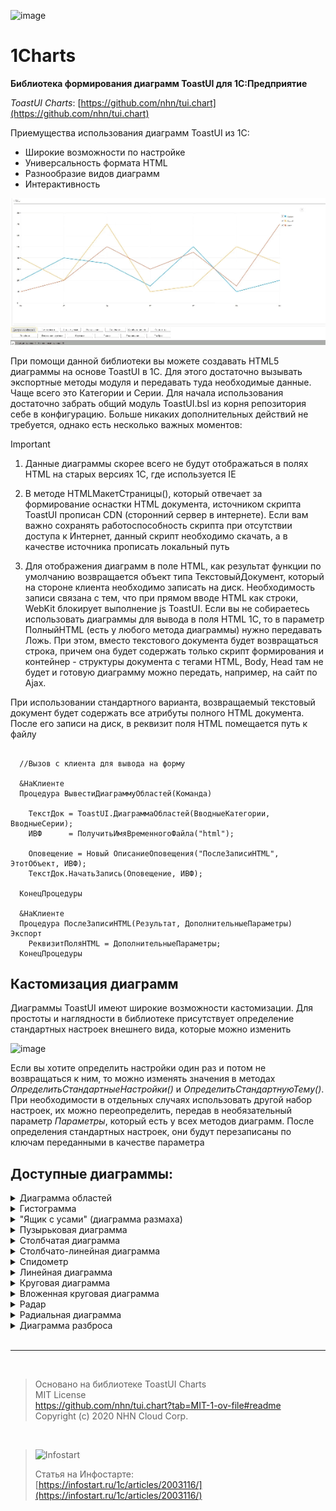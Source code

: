 ![image](https://github.com/Bayselonarrend/1Charts/assets/105596284/5d5c63d4-05b6-4026-81f9-9f2bb7a0f5f1)

# 1Charts
**Библиотека формирования диаграмм ToastUI для 1С:Предприятие**

*ToastUI Charts*: [https://github.com/nhn/tui.chart](https://github.com/nhn/tui.chart)

Приемущества использования диаграмм ToastUI из 1С:
- Широкие возможности по настройке
- Универсальность формата HTML
- Разнообразие видов диаграмм
- Интерактивность

![main](https://github.com/Bayselonarrend/1Charts/raw/main/main.gif)
  
При помощи данной библиотеки вы можете создавать HTML5 диаграммы на основе ToastUI в 1С. Для этого достаточно вызывать экспортные методы модуля и передавать туда необходимые данные. Чаще всего это Категории и Серии. Для начала использования достаточно забрать общий модуль ToastUI.bsl из корня репозитория себе в конфигурацию. Больше никаких дополнительных действий не требуется, однако есть несколько важных моментов:

> [!IMPORTANT]
> 1. Данные диаграммы скорее всего не будут отображаться в полях HTML на старых версиях 1С, где используется IE
>    
> 2. В методе HTMLМакетСтраницы(), который отвечает за формирование оснастки HTML документа, источником скрипта ToastUI прописан CDN (сторонний сервер в интернете). Если вам важно сохранять работоспособность скрипта при отсутствии доступа к Интернет, данный скрипт необходимо скачать, а в качестве источника прописать локальный путь
>    
>3. Для отображения диаграмм в поле HTML, как результат функции по умолчанию возвращается объект типа ТекстовыйДокумент, который на стороне клиента необходимо записать на диск. Необходимость записи связана с тем, что при прямом вводе HTML как строки, WebKit блокирует выполнение js ToastUI. Если вы не собираетесь использовать диаграммы для вывода в поля HTML 1С, то в параметр ПолныйHTML (есть у любого метода диаграммы) нужно передавать Ложь. При этом, вместо текстового документа будет возвращаться строка, причем она будет содержать только скрипт формирования и контейнер - структуры документа с тегами HTML, Body, Head там не будет и готовую диаграмму можно передать, например, на сайт по Ajax. 

При использовании стандартного варианта, возвращаемый текстовый документ будет содержать все атрибуты полного HTML документа. После его записи на диск, в реквизит поля HTML помещается путь к файлу
```bsl

  //Вызов с клиента для вывода на форму

  &НаКлиенте
  Процедура ВывестиДиаграммуОбластей(Команда)
  	
  	ТекстДок = ToastUI.ДиаграммаОбластей(ВводныеКатегории, ВводныеСерии);
  	ИВФ      = ПолучитьИмяВременногоФайла("html");
  	
  	Оповещение = Новый ОписаниеОповещения("ПослеЗаписиHTML", ЭтотОбъект, ИВФ);
  	ТекстДок.НачатьЗапись(Оповещение, ИВФ);
  	
  КонецПроцедуры

  &НаКлиенте
  Процедура ПослеЗаписиHTML(Результат, ДополнительныеПараметры) Экспорт
  	РеквизитПоляHTML = ДополнительныеПараметры;
  КонецПроцедуры

```
## Кастомизация диаграмм

Диаграммы ToastUI имеют широкие возможности кастомизации. Для простоты и наглядности в библиотеке присутствует определение стандартных настроек внешнего вида, которые можно изменить

![image](https://github.com/Bayselonarrend/1Charts/assets/105596284/0bd6e633-7d49-4f66-8880-c4a137b39fbf)

Если вы хотите определить настройки один раз и потом не возвращаться к ним, то можно изменять значения в методах *ОпределитьСтандартныеНастройки()* и *ОпределитьСтандартнуюТему()*. При необходимости в отдельных случаях использовать другой набор настроек, их можно переопределить, передав в необязательный параметр *Параметры*, который есть у всех методов диаграмм. После определения стандартных настроек, они будут перезаписаны по ключам переданными в качестве параметра

## Доступные диаграммы:

<details>
<summary>Диаграмма областей</summary>
<br>
  
 ![image](https://github.com/Bayselonarrend/1Charts/assets/105596284/54b59172-ec01-4c9c-b6ec-531a8e07a6c1)

```bsl

  _HTML = ToastUI.ДиаграммаОбластей(ВводныеКатегории(), ВводныеСерии());

  Функция ВводныеКатегории()
  	
  	МассивКатегорий = Новый Массив;
  	МассивКатегорий.Добавить("Пн");
  	МассивКатегорий.Добавить("Вт");
  	МассивКатегорий.Добавить("Ср");
  	МассивКатегорий.Добавить("Чт");
  	МассивКатегорий.Добавить("Пт");
  	МассивКатегорий.Добавить("Сб");
  	МассивКатегорий.Добавить("Вс");
  	
  	Возврат МассивКатегорий;
  	
  КонецФункции

  Функция ВводныеСерии()
  	
  	СоответствиеСерий  = Новый Соответствие;
  	
  	МассивПоказателей = Новый Массив;
  	МассивПоказателей.Добавить(10);
  	МассивПоказателей.Добавить(20);
  	МассивПоказателей.Добавить(50);
  	МассивПоказателей.Добавить(30);
  	МассивПоказателей.Добавить(45);
  	МассивПоказателей.Добавить(15);
  	МассивПоказателей.Добавить(70);
  	
  	СоответствиеСерий.Вставить("Олег", МассивПоказателей); 
  	
  	МассивПоказателей = Новый Массив;
  	МассивПоказателей.Добавить(40);
  	МассивПоказателей.Добавить(20);
  	МассивПоказателей.Добавить(70);
  	МассивПоказателей.Добавить(10);
  	МассивПоказателей.Добавить(15);
  	МассивПоказателей.Добавить(50);
  	МассивПоказателей.Добавить(35);
  	
  	СоответствиеСерий.Вставить("Сергей", МассивПоказателей); 
  	
  	МассивПоказателей = Новый Массив;
  	МассивПоказателей.Добавить(20);
  	МассивПоказателей.Добавить(40);
  	МассивПоказателей.Добавить(35);
  	МассивПоказателей.Добавить(15);
  	МассивПоказателей.Добавить(50);
  	МассивПоказателей.Добавить(10);
  	МассивПоказателей.Добавить(20);
  	
  	СоответствиеСерий.Вставить("Артем", МассивПоказателей); 
  
  	Возврат СоответствиеСерий;
  	
  КонецФункции

```

</details>

<details>
<summary>Гистограмма</summary>
<br>

  ![image](https://github.com/Bayselonarrend/1Charts/assets/105596284/e2a6d50e-7d7d-463f-8b6d-0b61187aac10)

  ```bsl

  _HTML = ToastUI.Гистограмма(ВводныеКатегории(), ВводныеСерии());

  Функция ВводныеКатегории()
  	
  	МассивКатегорий = Новый Массив;
  	МассивКатегорий.Добавить("Пн");
  	МассивКатегорий.Добавить("Вт");
  	МассивКатегорий.Добавить("Ср");
  	МассивКатегорий.Добавить("Чт");
  	МассивКатегорий.Добавить("Пт");
  	МассивКатегорий.Добавить("Сб");
  	МассивКатегорий.Добавить("Вс");
  	
  	Возврат МассивКатегорий;
  	
  КонецФункции

  Функция ВводныеСерии()
  	
  	СоответствиеСерий  = Новый Соответствие;
  	
  	МассивПоказателей = Новый Массив;
  	МассивПоказателей.Добавить(10);
  	МассивПоказателей.Добавить(20);
  	МассивПоказателей.Добавить(50);
  	МассивПоказателей.Добавить(30);
  	МассивПоказателей.Добавить(45);
  	МассивПоказателей.Добавить(15);
  	МассивПоказателей.Добавить(70);
  	
  	СоответствиеСерий.Вставить("Олег", МассивПоказателей); 
  	
  	МассивПоказателей = Новый Массив;
  	МассивПоказателей.Добавить(40);
  	МассивПоказателей.Добавить(20);
  	МассивПоказателей.Добавить(70);
  	МассивПоказателей.Добавить(10);
  	МассивПоказателей.Добавить(15);
  	МассивПоказателей.Добавить(50);
  	МассивПоказателей.Добавить(35);
  	
  	СоответствиеСерий.Вставить("Сергей", МассивПоказателей); 
  	
  	МассивПоказателей = Новый Массив;
  	МассивПоказателей.Добавить(20);
  	МассивПоказателей.Добавить(40);
  	МассивПоказателей.Добавить(35);
  	МассивПоказателей.Добавить(15);
  	МассивПоказателей.Добавить(50);
  	МассивПоказателей.Добавить(10);
  	МассивПоказателей.Добавить(20);
  	
  	СоответствиеСерий.Вставить("Артем", МассивПоказателей); 
  
  	Возврат СоответствиеСерий;
  	
  КонецФункции

  ```
</details>

<details>
<summary>"Ящик с усами" (диаграмма размаха)</summary>
<br>

  ![image](https://github.com/Bayselonarrend/1Charts/assets/105596284/b6f34eab-27c5-487e-ba87-09eff985eccf)

  ```bsl

  _HTML = ToastUI.ЯщикСУсами(ВводныеКатегорииЯщика(), ВводныеСерииЯщика(), ВводныеВылеты());

  Функция ВводныеСерииЯщика()
  	
  	СоответствиеСерий  = Новый Соответствие;	
  	МассивЯщика        = Новый Массив;
  	
  	МассивПоказателей = Новый Массив;
  	МассивПоказателей.Добавить(100);
  	МассивПоказателей.Добавить(200);
  	МассивПоказателей.Добавить(5000);
  	МассивПоказателей.Добавить(3000);
  	МассивЯщика.Добавить(МассивПоказателей);
  	
  	МассивПоказателей = Новый Массив;
  	МассивПоказателей.Добавить(300);
  	МассивПоказателей.Добавить(450);
  	МассивПоказателей.Добавить(1500);
  	МассивПоказателей.Добавить(5000);
  	МассивЯщика.Добавить(МассивПоказателей);
  	
  	СоответствиеСерий.Вставить("Олег", МассивЯщика); 
  	
  	МассивЯщика       = Новый Массив;
  
  	МассивПоказателей = Новый Массив;
  	МассивПоказателей.Добавить(400);
  	МассивПоказателей.Добавить(200);
  	МассивПоказателей.Добавить(7000);
  	МассивПоказателей.Добавить(9000);
  	МассивЯщика.Добавить(МассивПоказателей);
  	
  	МассивПоказателей = Новый Массив;
  	МассивПоказателей.Добавить(100);
  	МассивПоказателей.Добавить(150);
  	МассивПоказателей.Добавить(5000);
  	МассивПоказателей.Добавить(2000);
  	МассивЯщика.Добавить(МассивПоказателей);
  	
  	СоответствиеСерий.Вставить("Сергей", МассивЯщика); 
  	
  	МассивЯщика       = Новый Массив;
  	
  	МассивПоказателей = Новый Массив;
  	МассивПоказателей.Добавить(200);
  	МассивПоказателей.Добавить(400);
  	МассивПоказателей.Добавить(3500);
  	МассивПоказателей.Добавить(4000);
  	МассивЯщика.Добавить(МассивПоказателей);
  	
  	МассивПоказателей = Новый Массив;
  	МассивПоказателей.Добавить(150);
  	МассивПоказателей.Добавить(500);
  	МассивПоказателей.Добавить(1000);
  	МассивПоказателей.Добавить(8000);
  	МассивЯщика.Добавить(МассивПоказателей);
  	
  	СоответствиеСерий.Вставить("Артем", МассивЯщика); 
  
  	Возврат СоответствиеСерий;
  	
  КонецФункции
  
  Функция ВводныеКатегорииЯщика()
  	
  	МассивКатегорий = Новый Массив;
  	МассивКатегорий.Добавить("Первая половина");
  	МассивКатегорий.Добавить("Вторая половина");
  	
  	Возврат МассивКатегорий;
  	
  КонецФункции
	
  Функция ВводныеВылеты()
  	
  	СоответствиеВылетов  = Новый Соответствие;
  	МассивЯщика          = Новый Массив;
  	МассивПоказателей    = Новый Массив;
  	
  	МассивПоказателей.Добавить(1);
  	МассивПоказателей.Добавить(14000);
  	МассивЯщика.Добавить(МассивПоказателей);
  	
  	СоответствиеВылетов.Вставить("Олег", МассивЯщика); 
  	
  	Возврат СоответствиеВылетов;
  	
  КонецФункции

  ```
</details>

<details>
<summary>Пузырьковая диаграмма</summary>
<br>

  ![image](https://github.com/Bayselonarrend/1Charts/assets/105596284/88800203-d680-4a3d-a95e-ef3ded848033)

  ```bsl

  _HTML = ToastUI.ПузырьковаяДиаграмма(ВводныеСерииПузырьковойДиаграммы());

  Функция ВводныеСерииПузырьковойДиаграммы()
  	
  	СоответствиеСерий  = Новый Соответствие;
  	
  	МассивПоказателей = Новый Массив;
  	
  	ЭлементДиаграммы = ToastUI.КонструкторЭлементаПузырьковойДиаграммы(10, 20, 50, "Яблоко");
  	МассивПоказателей.Добавить(ЭлементДиаграммы);
  	
  	ЭлементДиаграммы = ToastUI.КонструкторЭлементаПузырьковойДиаграммы(50, 60, 20, "Груша");
  	МассивПоказателей.Добавить(ЭлементДиаграммы);
  
  	СоответствиеСерий.Вставить("Олег", МассивПоказателей); 
  	
  	МассивПоказателей = Новый Массив;
  	
  	ЭлементДиаграммы = ToastUI.КонструкторЭлементаПузырьковойДиаграммы(100, 30, 40, "Слива");
  	МассивПоказателей.Добавить(ЭлементДиаграммы);
  	
  	ЭлементДиаграммы = ToastUI.КонструкторЭлементаПузырьковойДиаграммы(20, 80, 30, "Апельсин");
  	МассивПоказателей.Добавить(ЭлементДиаграммы);
  
  	
  	СоответствиеСерий.Вставить("Сергей", МассивПоказателей); 
  	
  	МассивПоказателей = Новый Массив;
  	
  	ЭлементДиаграммы = ToastUI.КонструкторЭлементаПузырьковойДиаграммы(120, 130, 40, "Мандарин");
  	МассивПоказателей.Добавить(ЭлементДиаграммы);
  	
  	ЭлементДиаграммы = ToastUI.КонструкторЭлементаПузырьковойДиаграммы(80, 70, 30, "Киви");
  	МассивПоказателей.Добавить(ЭлементДиаграммы);
  	
  	ЭлементДиаграммы = ToastUI.КонструкторЭлементаПузырьковойДиаграммы(40, 40, 10, "Банан");
  	МассивПоказателей.Добавить(ЭлементДиаграммы);
  
  	СоответствиеСерий.Вставить("Артем", МассивПоказателей); 
  
  	Возврат СоответствиеСерий;
  	
  КонецФункции

  ```

</details>

<details>
<summary>Столбчатая диаграмма</summary>
<br>

  ![image](https://github.com/Bayselonarrend/1Charts/assets/105596284/5ddcf929-4640-400e-b534-d34539040f14)


  ```bsl

  _HTML = ToastUI.СтолбчатаяДиаграмма(ВводныеКатегории(), ВводныеСерии());

  Функция ВводныеКатегории()
  	
  	МассивКатегорий = Новый Массив;
  	МассивКатегорий.Добавить("Пн");
  	МассивКатегорий.Добавить("Вт");
  	МассивКатегорий.Добавить("Ср");
  	МассивКатегорий.Добавить("Чт");
  	МассивКатегорий.Добавить("Пт");
  	МассивКатегорий.Добавить("Сб");
  	МассивКатегорий.Добавить("Вс");
  	
  	Возврат МассивКатегорий;
  	
  КонецФункции

  Функция ВводныеСерии()
  	
  	СоответствиеСерий  = Новый Соответствие;
  	
  	МассивПоказателей = Новый Массив;
  	МассивПоказателей.Добавить(10);
  	МассивПоказателей.Добавить(20);
  	МассивПоказателей.Добавить(50);
  	МассивПоказателей.Добавить(30);
  	МассивПоказателей.Добавить(45);
  	МассивПоказателей.Добавить(15);
  	МассивПоказателей.Добавить(70);
  	
  	СоответствиеСерий.Вставить("Олег", МассивПоказателей); 
  	
  	МассивПоказателей = Новый Массив;
  	МассивПоказателей.Добавить(40);
  	МассивПоказателей.Добавить(20);
  	МассивПоказателей.Добавить(70);
  	МассивПоказателей.Добавить(10);
  	МассивПоказателей.Добавить(15);
  	МассивПоказателей.Добавить(50);
  	МассивПоказателей.Добавить(35);
  	
  	СоответствиеСерий.Вставить("Сергей", МассивПоказателей); 
  	
  	МассивПоказателей = Новый Массив;
  	МассивПоказателей.Добавить(20);
  	МассивПоказателей.Добавить(40);
  	МассивПоказателей.Добавить(35);
  	МассивПоказателей.Добавить(15);
  	МассивПоказателей.Добавить(50);
  	МассивПоказателей.Добавить(10);
  	МассивПоказателей.Добавить(20);
  	
  	СоответствиеСерий.Вставить("Артем", МассивПоказателей); 
  
  	Возврат СоответствиеСерий;
  	
  КонецФункции

  ```
</details>

<details>
<summary>Столбчато-линейная диаграмма</summary>
<br>

  ![image](https://github.com/Bayselonarrend/1Charts/assets/105596284/f4c11793-300e-4a50-857f-2aa9c106e812)

  ```bsl

  _HTML = ToastUI.СтолбчатоЛинейнаяДиаграмма(ВводныеКатегории(), ВводныеСерии(), ВводныеЛинии());

  Функция ВводныеКатегории()
  	
  	МассивКатегорий = Новый Массив;
  	МассивКатегорий.Добавить("Пн");
  	МассивКатегорий.Добавить("Вт");
  	МассивКатегорий.Добавить("Ср");
  	МассивКатегорий.Добавить("Чт");
  	МассивКатегорий.Добавить("Пт");
  	МассивКатегорий.Добавить("Сб");
  	МассивКатегорий.Добавить("Вс");
  	
  	Возврат МассивКатегорий;
  	
  КонецФункции

  Функция ВводныеСерии()
  	
  	СоответствиеСерий  = Новый Соответствие;
  	
  	МассивПоказателей = Новый Массив;
  	МассивПоказателей.Добавить(10);
  	МассивПоказателей.Добавить(20);
  	МассивПоказателей.Добавить(50);
  	МассивПоказателей.Добавить(30);
  	МассивПоказателей.Добавить(45);
  	МассивПоказателей.Добавить(15);
  	МассивПоказателей.Добавить(70);
  	
  	СоответствиеСерий.Вставить("Олег", МассивПоказателей); 
  	
  	МассивПоказателей = Новый Массив;
  	МассивПоказателей.Добавить(40);
  	МассивПоказателей.Добавить(20);
  	МассивПоказателей.Добавить(70);
  	МассивПоказателей.Добавить(10);
  	МассивПоказателей.Добавить(15);
  	МассивПоказателей.Добавить(50);
  	МассивПоказателей.Добавить(35);
  	
  	СоответствиеСерий.Вставить("Сергей", МассивПоказателей); 
  	
  	МассивПоказателей = Новый Массив;
  	МассивПоказателей.Добавить(20);
  	МассивПоказателей.Добавить(40);
  	МассивПоказателей.Добавить(35);
  	МассивПоказателей.Добавить(15);
  	МассивПоказателей.Добавить(50);
  	МассивПоказателей.Добавить(10);
  	МассивПоказателей.Добавить(20);
  	
  	СоответствиеСерий.Вставить("Артем", МассивПоказателей); 
  
  	Возврат СоответствиеСерий;
  	
  КонецФункции

  Функция ВводныеЛинии()
  	
  	СоответствиеЛиний  = Новый Соответствие;
  	
  	МассивПоказателей = Новый Массив;
  	МассивПоказателей.Добавить(30);
  	МассивПоказателей.Добавить(40);
  	МассивПоказателей.Добавить(20);
  	МассивПоказателей.Добавить(30);
  	МассивПоказателей.Добавить(45);
  	МассивПоказателей.Добавить(55);
  	МассивПоказателей.Добавить(50);
  	
  	СоответствиеЛиний.Вставить("Обычная", МассивПоказателей); 
  		
  	Возврат СоответствиеЛиний;
  	
  КонецФункции

  ```
</details>

<details>
<summary>Спидометр</summary>
  <br>
  
  ![image](https://github.com/Bayselonarrend/1Charts/assets/105596284/c9ac7ff0-6223-42a7-965b-d65d2f73e056)

  ```bsl

  _HTML = ToastUI.Спидометр(ВводныеСерииСОднимЗначениемВМассиве());

  Функция ВводныеСерииСОднимЗначениемВМассиве()
  	
  	СоответствиеСерий  = Новый Соответствие;
  	
  	Значение = Новый Массив;
  	Значение.Добавить(10);
  	СоответствиеСерий.Вставить("Олег", Значение); 
  	
  	Значение = Новый Массив;
  	Значение.Добавить(20);
  	СоответствиеСерий.Вставить("Сергей", Значение);
  	
  	Значение = Новый Массив;
  	Значение.Добавить(40);
  	СоответствиеСерий.Вставить("Артем", Значение); 
  
  	Возврат СоответствиеСерий;
  	
  КонецФункции

  ```

</details>

<details>
<summary>Линейная диаграмма</summary>
  <br>

  ![image](https://github.com/Bayselonarrend/1Charts/assets/105596284/1f8eb45a-5aeb-4fcb-b7a2-1be1ae17c4a8)
  
  ```bsl
  
  _HTML = ToastUI.ЛинейнаяДиаграмма(ВводныеКатегории(), ВводныеСерии());

  Функция ВводныеКатегории()
  	
  	МассивКатегорий = Новый Массив;
  	МассивКатегорий.Добавить("Пн");
  	МассивКатегорий.Добавить("Вт");
  	МассивКатегорий.Добавить("Ср");
  	МассивКатегорий.Добавить("Чт");
  	МассивКатегорий.Добавить("Пт");
  	МассивКатегорий.Добавить("Сб");
  	МассивКатегорий.Добавить("Вс");
  	
  	Возврат МассивКатегорий;
  	
  КонецФункции

  Функция ВводныеСерии()
  	
  	СоответствиеСерий  = Новый Соответствие;
  	
  	МассивПоказателей = Новый Массив;
  	МассивПоказателей.Добавить(10);
  	МассивПоказателей.Добавить(20);
  	МассивПоказателей.Добавить(50);
  	МассивПоказателей.Добавить(30);
  	МассивПоказателей.Добавить(45);
  	МассивПоказателей.Добавить(15);
  	МассивПоказателей.Добавить(70);
  	
  	СоответствиеСерий.Вставить("Олег", МассивПоказателей); 
  	
  	МассивПоказателей = Новый Массив;
  	МассивПоказателей.Добавить(40);
  	МассивПоказателей.Добавить(20);
  	МассивПоказателей.Добавить(70);
  	МассивПоказателей.Добавить(10);
  	МассивПоказателей.Добавить(15);
  	МассивПоказателей.Добавить(50);
  	МассивПоказателей.Добавить(35);
  	
  	СоответствиеСерий.Вставить("Сергей", МассивПоказателей); 
  	
  	МассивПоказателей = Новый Массив;
  	МассивПоказателей.Добавить(20);
  	МассивПоказателей.Добавить(40);
  	МассивПоказателей.Добавить(35);
  	МассивПоказателей.Добавить(15);
  	МассивПоказателей.Добавить(50);
  	МассивПоказателей.Добавить(10);
  	МассивПоказателей.Добавить(20);
  	
  	СоответствиеСерий.Вставить("Артем", МассивПоказателей); 
  
  	Возврат СоответствиеСерий;
  	
  КонецФункции

  ```

</details>

<details>
<summary>Круговая диаграмма</summary>
  <br>

  ![image](https://github.com/Bayselonarrend/1Charts/assets/105596284/c5a38eaf-9fee-42d9-b404-9ca351eb612a)

  ```bsl

  _HTML = ToastUI.КруговаяДиаграмма(ВводныеСерииСОднимЗначением());

  Функция ВводныеСерииСОднимЗначением()
  	
  	СоответствиеСерий  = Новый Соответствие;
  	
  	СоответствиеСерий.Вставить("Олег", 10); 	
  	СоответствиеСерий.Вставить("Сергей", 20); 
  	СоответствиеСерий.Вставить("Артем", 40); 
  
  	Возврат СоответствиеСерий;
  	
  КонецФункции

  ```
</details>

<details>
<summary>Вложенная круговая диаграмма</summary>
<br>

  ![image](https://github.com/Bayselonarrend/1Charts/assets/105596284/58f1b887-59a8-43bd-bad5-470fea64ceb7)

  ```bsl

  _HTML = ToastUI.ВложеннаяКруговаяДиаграмма(ВводныеСерииКруговойДиаграммы());

  Функция ВводныеСерииКруговойДиаграммы()
  	
  	СоответствиеСерий  = Новый Соответствие;
  	
  	МассивПоказателей = Новый Массив;
  	МассивПоказателей.Добавить(ToastUI.КонструкторЭлементаКруговойДиаграммы("Фрукты",170));
  	МассивПоказателей.Добавить(ToastUI.КонструкторЭлементаКруговойДиаграммы("Овощи",210));
  	МассивПоказателей.Добавить(ToastUI.КонструкторЭлементаКруговойДиаграммы("Ягоды",430));
  
  	
  	СоответствиеСерий.Вставить("Все", МассивПоказателей);
  
  	МассивПоказателей = Новый Массив;
  	МассивПоказателей.Добавить(ToastUI.КонструкторЭлементаКруговойДиаграммы("Яблоко",30));
  	МассивПоказателей.Добавить(ToastUI.КонструкторЭлементаКруговойДиаграммы("Слива",50));
  	МассивПоказателей.Добавить(ToastUI.КонструкторЭлементаКруговойДиаграммы("Груша",70));
  	МассивПоказателей.Добавить(ToastUI.КонструкторЭлементаКруговойДиаграммы("Киви",40));
  	МассивПоказателей.Добавить(ToastUI.КонструкторЭлементаКруговойДиаграммы("Апельсин",30));
  	
  	СоответствиеСерий.Вставить("Олег", МассивПоказателей); 
  	
  	Возврат СоответствиеСерий;
  	
  КонецФункции

  ```

</details>

<details>
<summary>Радар</summary>
<br>

  ![image](https://github.com/Bayselonarrend/1Charts/assets/105596284/58339df5-0774-438f-a52a-c4cb5fde9718)

  ```bsl

  _HTML = ToastUI.Радар(ВводныеКатегории(), ВводныеСерии());

  Функция ВводныеКатегории()
  	
  	МассивКатегорий = Новый Массив;
  	МассивКатегорий.Добавить("Пн");
  	МассивКатегорий.Добавить("Вт");
  	МассивКатегорий.Добавить("Ср");
  	МассивКатегорий.Добавить("Чт");
  	МассивКатегорий.Добавить("Пт");
  	МассивКатегорий.Добавить("Сб");
  	МассивКатегорий.Добавить("Вс");
  	
  	Возврат МассивКатегорий;
  	
  КонецФункции

  Функция ВводныеСерии()
  	
  	СоответствиеСерий  = Новый Соответствие;
  	
  	МассивПоказателей = Новый Массив;
  	МассивПоказателей.Добавить(10);
  	МассивПоказателей.Добавить(20);
  	МассивПоказателей.Добавить(50);
  	МассивПоказателей.Добавить(30);
  	МассивПоказателей.Добавить(45);
  	МассивПоказателей.Добавить(15);
  	МассивПоказателей.Добавить(70);
  	
  	СоответствиеСерий.Вставить("Олег", МассивПоказателей); 
  	
  	МассивПоказателей = Новый Массив;
  	МассивПоказателей.Добавить(40);
  	МассивПоказателей.Добавить(20);
  	МассивПоказателей.Добавить(70);
  	МассивПоказателей.Добавить(10);
  	МассивПоказателей.Добавить(15);
  	МассивПоказателей.Добавить(50);
  	МассивПоказателей.Добавить(35);
  	
  	СоответствиеСерий.Вставить("Сергей", МассивПоказателей); 
  	
  	МассивПоказателей = Новый Массив;
  	МассивПоказателей.Добавить(20);
  	МассивПоказателей.Добавить(40);
  	МассивПоказателей.Добавить(35);
  	МассивПоказателей.Добавить(15);
  	МассивПоказателей.Добавить(50);
  	МассивПоказателей.Добавить(10);
  	МассивПоказателей.Добавить(20);
  	
  	СоответствиеСерий.Вставить("Артем", МассивПоказателей); 
  
  	Возврат СоответствиеСерий;
  	
  КонецФункции

  ```

</details>

<details>
<summary>Радиальная диаграмма</summary>
<br>

  ![image](https://github.com/Bayselonarrend/1Charts/assets/105596284/eac140c0-36c6-4d98-b448-ffe403cb4f42)

  ```bsl

  _HTML = ToastUI.РадиальнаяДиаграмма(ВводныеКатегории(), ВводныеСерии());

  Функция ВводныеКатегории()
  	
  	МассивКатегорий = Новый Массив;
  	МассивКатегорий.Добавить("Пн");
  	МассивКатегорий.Добавить("Вт");
  	МассивКатегорий.Добавить("Ср");
  	МассивКатегорий.Добавить("Чт");
  	МассивКатегорий.Добавить("Пт");
  	МассивКатегорий.Добавить("Сб");
  	МассивКатегорий.Добавить("Вс");
  	
  	Возврат МассивКатегорий;
  	
  КонецФункции

  Функция ВводныеСерии()
  	
  	СоответствиеСерий  = Новый Соответствие;
  	
  	МассивПоказателей = Новый Массив;
  	МассивПоказателей.Добавить(10);
  	МассивПоказателей.Добавить(20);
  	МассивПоказателей.Добавить(50);
  	МассивПоказателей.Добавить(30);
  	МассивПоказателей.Добавить(45);
  	МассивПоказателей.Добавить(15);
  	МассивПоказателей.Добавить(70);
  	
  	СоответствиеСерий.Вставить("Олег", МассивПоказателей); 
  	
  	МассивПоказателей = Новый Массив;
  	МассивПоказателей.Добавить(40);
  	МассивПоказателей.Добавить(20);
  	МассивПоказателей.Добавить(70);
  	МассивПоказателей.Добавить(10);
  	МассивПоказателей.Добавить(15);
  	МассивПоказателей.Добавить(50);
  	МассивПоказателей.Добавить(35);
  	
  	СоответствиеСерий.Вставить("Сергей", МассивПоказателей); 
  	
  	МассивПоказателей = Новый Массив;
  	МассивПоказателей.Добавить(20);
  	МассивПоказателей.Добавить(40);
  	МассивПоказателей.Добавить(35);
  	МассивПоказателей.Добавить(15);
  	МассивПоказателей.Добавить(50);
  	МассивПоказателей.Добавить(10);
  	МассивПоказателей.Добавить(20);
  	
  	СоответствиеСерий.Вставить("Артем", МассивПоказателей); 
  
  	Возврат СоответствиеСерий;
  	
  КонецФункции

  ```

</details>

<details>
<summary>Диаграмма разброса</summary>
<br>
  
  ![image](https://github.com/Bayselonarrend/1Charts/assets/105596284/e8e8d3db-1799-4868-bea2-ac0a0a4ffaba)

  ```bsl

  _HTML = ToastUI.ДиаграммаРазброса(ВводныеСерииРазброса());

  Функция ВводныеСерииРазброса()
  	
  	СоответствиеСерий  = Новый Соответствие;
  	
  	МассивПоказателей = Новый Массив;
  	МассивПоказателей.Добавить(ToastUI.КонструкторЭлементаРазброса(20,170));
  	МассивПоказателей.Добавить(ToastUI.КонструкторЭлементаРазброса(50,210));
  	МассивПоказателей.Добавить(ToastUI.КонструкторЭлементаРазброса(70,430));
  
  	
  	СоответствиеСерий.Вставить("Все", МассивПоказателей);
  
  	МассивПоказателей = Новый Массив;
  	МассивПоказателей.Добавить(ToastUI.КонструкторЭлементаРазброса(40,30));
  	МассивПоказателей.Добавить(ToastUI.КонструкторЭлементаРазброса(110,50));
  	МассивПоказателей.Добавить(ToastUI.КонструкторЭлементаРазброса(20,70));
  	МассивПоказателей.Добавить(ToastUI.КонструкторЭлементаРазброса(40,40));
  	МассивПоказателей.Добавить(ToastUI.КонструкторЭлементаРазброса(90,30));
  	
  	СоответствиеСерий.Вставить("Олег", МассивПоказателей); 
  	
  	Возврат СоответствиеСерий;
  	
  КонецФункции

  ```
</details>

<br>

___

<br>

>Основано на библиотеке ToastUI Charts<br>
>MIT License<br>
>https://github.com/nhn/tui.chart?tab=MIT-1-ov-file#readme<br>
>Copyright (c) 2020 NHN Cloud Corp.<br>

<br>

>![Infostart](https://github.com/Bayselonarrend/TelegramEnterprise/raw/main/infostart.svg)
>
>Статья на Инфостарте:<br>
>[https://infostart.ru/1c/articles/2003116/](https://infostart.ru/1c/articles/2003116/)<br>

